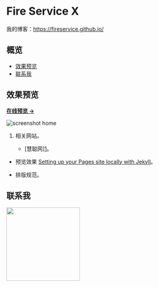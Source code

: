 # Fire Service X

我的博客：<https://fireservice.github.io/>

## 概览

<!-- vim-markdown-toc GFM -->

* [效果预览](#效果预览)
* [联系我](#联系我)

<!-- vim-markdown-toc -->

## 效果预览

**[在线预览 &rarr;](https://fireservice.github.io/)**

![screenshot home](https://mazhuang.org/assets/images/screenshots/home.png)

1. 相关网站。

   * \[慧聪网][1]。

- 预览效果 [Setting up your Pages site locally with Jekyll][2]。

* 排版规范。

## 联系我

<img width="192px" height="192px" src="https://mazhuang.org/assets/images/qrcode.jpg"/>

[1]: http://www.fire.hc360.com/
[2]: https://help.github.com/articles/setting-up-your-pages-site-locally-with-jekyll/
